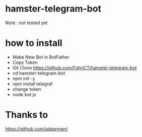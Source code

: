 # hamster-telegram-bot
Note : not tested yet

# how to install
- Make New Bot in BotFather
- Copy Token
- Git Clone https://github.com/FahriCT/hamster-telegram-bot
- cd hamster-telegram-bot
- npm init -y
- npm install telegraf
- change token
- node bot.js

# Thanks to
https://github.com/adearman/
